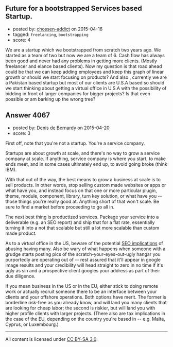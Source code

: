 ## Future for a bootstrapped Services based Startup.

- posted by: [chossen-addict](https://stackexchange.com/users/298735/chossen-addict) on 2015-04-16
- tagged: `freelancing`, `bootstrapping`
- score: 4

We are a startup which we bootstrapped from scratch two years ago. We started as a team of two but now we are a team of 6. Cash flow has always been good and never had any problems in getting more clients. (Mostly freelancer and elance based clients). Now my question is that road ahead could be that we can keep adding employees and keep this graph of linear growth or should we start focusing on products? And also , currently we are a Pakistan based startup but most of our clients are U.S.A based so should we start thinking about getting a virtual office in U.S.A with the possibility of bidding in front of larger companies for bigger projects? Is that even possible or am barking up the wrong tree?   


## Answer 4067

- posted by: [Denis de Bernardy](https://stackexchange.com/users/182468/denis-de-bernardy) on 2015-04-20
- score: 3

First off, note that you're not a startup. You're a service company.

Startups are about growth at scale, and there's no way to grow a service company at scale. If anything, service company is where you start, to make ends meet, and in some cases ultimately end up, to avoid going broke (think IBM).

With that out of the way, the best means to grow a business at scale is to sell products. In other words, stop selling custom made websites or apps or what have you, and instead focus on that one or more particular plugin, theme, module, component, library, turn key solution, or what have you -- those things you're really good at. Anything short of that won't scale. Be sure to find a market before proceeding to go all in.

The next best thing is productized services. Package your service into a deliverable (e.g. an SEO report) and ship that for a flat rate, essentially turning it into a not that scalable but still a lot more scalable than custom made product.

As to a *virtual* office in the US, beware of the potential [SEO implications](https://www.searchenginenews.com/sample/update/entry/google-quietly-going-after-virtual-offices) of abusing having many. Also be wary of what happens when someone with a grudge starts posting pics of the scratch-your-eyes-out-ugly hangar you purportedly are operating out of -- rest assured that it'll appear in google image results and your credibility will head straight to zero in no time if it's ugly as sin and a prospective client googles your address as part of their due diligence.

If you mean business in the US or in the EU, either stick to doing remote work or actually recruit someone there to be an interface between your clients and your offshore operations. Both options have merit. The former is borderline risk-free as you already know, and will land you many clients that are looking for cheap labor; the second is riskier, but will land you with higher profile clients with larger projects. (There also are tax implications in the case of the EU, depending on the country you're based in -- e.g. Malta, Cyprus, or Luxembourg.)



---

All content is licensed under [CC BY-SA 3.0](https://creativecommons.org/licenses/by-sa/3.0/).
